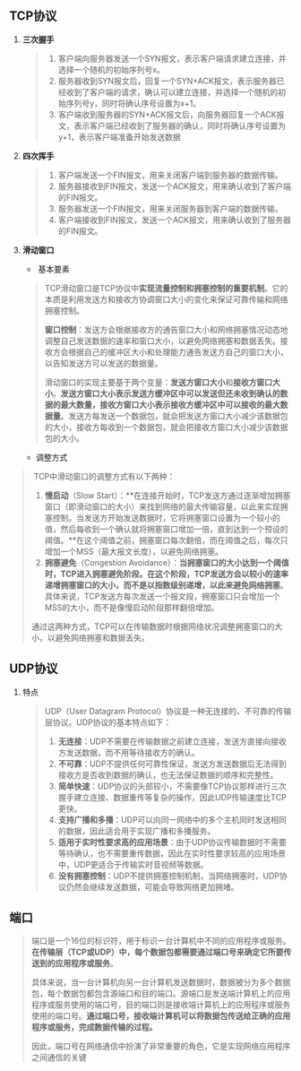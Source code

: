 ## TCP协议

1. **三次握手**

   > 1. 客户端向服务器发送一个SYN报文，表示客户端请求建立连接，并选择一个随机的初始序列号x。
   > 2. 服务器收到SYN报文后，回复一个SYN+ACK报文，表示服务器已经收到了客户端的请求，确认可以建立连接，并选择一个随机的初始序列号y，同时将确认序号设置为x+1。
   > 3. 客户端收到服务器的SYN+ACK报文后，向服务器回复一个ACK报文，表示客户端已经收到了服务器的确认，同时将确认序号设置为y+1，表示客户端准备开始发送数据

2. **四次挥手**

   > 1. 客户端发送一个FIN报文，用来关闭客户端到服务器的数据传输。
   > 2. 服务器接收到FIN报文，发送一个ACK报文，用来确认收到了客户端的FIN报文。
   > 3. 服务器发送一个FIN报文，用来关闭服务器到客户端的数据传输。
   > 4. 客户端接收到FIN报文，发送一个ACK报文，用来确认收到了服务器的FIN报文。

3. **滑动窗口**

   - ​	基本要素

   > TCP滑动窗口是TCP协议中**实现流量控制和拥塞控制的重要机制**。它的本质是利用发送方和接收方协调窗口大小的变化来保证可靠传输和网络拥塞控制。
   >
   > **窗口控制**：发送方会根据接收方的通告窗口大小和网络拥塞情况动态地调整自己发送数据的速率和窗口大小，以避免网络拥塞和数据丢失。接收方会根据自己的缓冲区大小和处理能力通告发送方自己的窗口大小，以告知发送方可以发送的数据量。
   >
   > 滑动窗口的实现主要基于两个变量：**发送方窗口大小**和**接收方窗口大小**。**发送方窗口大小表示发送方缓冲区中可以发送但还未收到确认的数据的最大数量，接收方窗口大小表示接收方缓冲区中可以接收的最大数据量**。发送方每发送一个数据包，就会把发送方窗口大小减少该数据包的大小，接收方每收到一个数据包，就会把接收方窗口大小减少该数据包的大小。

   - 调整方式

> ​	TCP中滑动窗口的调整方式有以下两种：
>
> 1. **慢启动**（Slow Start）：**在连接开始时，TCP发送方通过逐渐增加拥塞窗口（即滑动窗口的大小）来找到网络的最大传输容量，以此来实现拥塞控制。当发送方开始发送数据时，它将拥塞窗口设置为一个较小的值，然后每收到一个确认就将拥塞窗口增加一倍，直到达到一个预设的阈值。**在这个阈值之前，拥塞窗口每次翻倍，而在阈值之后，每次只增加一个MSS（最大报文长度），以避免网络拥塞。
> 2. **拥塞避免**（Congestion Avoidance）：**当拥塞窗口的大小达到一个阈值时，TCP进入拥塞避免阶段。在这个阶段，TCP发送方会以较小的速率递增拥塞窗口的大小，而不是以指数级别递增，以此来避免网络拥塞**。具体来说，TCP发送方每次发送一个报文段，拥塞窗口只会增加一个MSS的大小，而不是像慢启动阶段那样翻倍增加。
>
> 通过这两种方式，TCP可以在传输数据时根据网络状况调整拥塞窗口的大小，以避免网络拥塞和数据丢失。



## UDP协议

1. 特点

   > UDP（User Datagram Protocol）协议是一种无连接的、不可靠的传输层协议。UDP协议的基本特点如下：
   >
   > 1. **无连接**：UDP不需要在传输数据之前建立连接，发送方直接向接收方发送数据，而不用等待接收方的确认。
   > 2. **不可靠**：UDP不提供任何可靠性保证，发送方发送数据后无法得到接收方是否收到数据的确认，也无法保证数据的顺序和完整性。
   > 3. **简单快速**：UDP协议的头部较小，不需要像TCP协议那样进行三次握手建立连接、数据重传等复杂的操作，因此UDP传输速度比TCP更快。
   > 4. **支持广播和多播**：UDP可以向同一网络中的多个主机同时发送相同的数据，因此适合用于实现广播和多播服务。
   > 5. **适用于实时性要求高的应用场景**：由于UDP协议传输数据时不需要等待确认，也不需要重传数据，因此在实时性要求较高的应用场景中，UDP更适合于传输实时音视频等数据。
   > 6. **没有拥塞控制**：UDP不提供拥塞控制机制，当网络拥塞时，UDP协议仍然会继续发送数据，可能会导致网络更加拥堵。

   

## 端口

> 端口是一个16位的标识符，用于标识一台计算机中不同的应用程序或服务。**在传输层（TCP或UDP）中，每个数据包都需要通过端口号来确定它所要传送到的应用程序或服务**。
>
> 具体来说，当一台计算机向另一台计算机发送数据时，数据被分为多个数据包，每个数据包都包含源端口和目的端口。源端口是发送端计算机上的应用程序或服务使用的端口号，目的端口则是接收端计算机上的应用程序或服务使用的端口号。**通过端口号，接收端计算机可以将数据包传送给正确的应用程序或服务，完成数据传输的过程。**
>
> 因此，端口号在网络通信中扮演了非常重要的角色，它是实现网络应用程序之间通信的关键